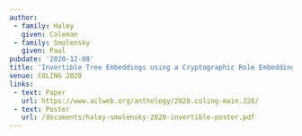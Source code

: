 ```yaml
---
author:
 - family: Haley
   given: Coleman
 - family: Smolensky
   given: Paul
pubdate: '2020-12-08'
title: 'Invertible Tree Embeddings using a Cryptographic Role Embedding Scheme'
venue: COLING 2020
links:
 - text: Paper
   url: https://www.aclweb.org/anthology/2020.coling-main.328/
 - text: Poster
   url: /documents/haley-smolensky-2020-invertible-poster.pdf
---
```

